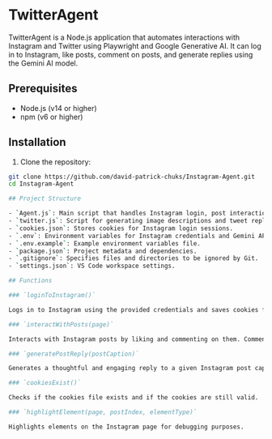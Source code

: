 # TwitterAgent

TwitterAgent is a Node.js application that automates interactions with Instagram and Twitter using Playwright and Google Generative AI. It can log in to Instagram, like posts, comment on posts, and generate replies using the Gemini AI model.

## Prerequisites

- Node.js (v14 or higher)
- npm (v6 or higher)

## Installation

1. Clone the repository:

```sh
git clone https://github.com/david-patrick-chuks/Instagram-Agent.git
cd Instagram-Agent

## Project Structure

- `Agent.js`: Main script that handles Instagram login, post interactions, and comment generation.
- `twitter.js`: Script for generating image descriptions and tweet replies using Gemini AI.
- `cookies.json`: Stores cookies for Instagram login sessions.
- `.env`: Environment variables for Instagram credentials and Gemini API keys.
- `.env.example`: Example environment variables file.
- `package.json`: Project metadata and dependencies.
- `.gitignore`: Specifies files and directories to be ignored by Git.
- `settings.json`: VS Code workspace settings.

## Functions

### `loginToInstagram()`

Logs in to Instagram using the provided credentials and saves cookies for future sessions.

### `interactWithPosts(page)`

Interacts with Instagram posts by liking and commenting on them. Comments are generated using the Gemini AI model.

### `generatePostReply(postCaption)`

Generates a thoughtful and engaging reply to a given Instagram post caption using the Gemini AI model.

### `cookiesExist()`

Checks if the cookies file exists and if the cookies are still valid.

### `highlightElement(page, postIndex, elementType)`

Highlights elements on the Instagram page for debugging purposes.

